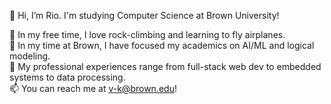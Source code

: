👋 Hi, I’m Rio. I'm studying Computer Science at Brown University!

🥳 In my free time, I love rock-climbing and learning to fly airplanes. \
🌱 In my time at Brown, I have focused my academics on AI/ML and logical modeling. \
💼 My professional experiences range from full-stack web dev to embedded systems to data processing. \
📫 You can reach me at v-k@brown.edu!

